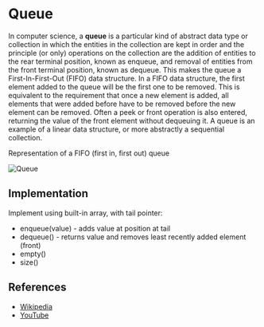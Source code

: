 # Queue

In computer science, a **queue** is a particular kind of abstract data type or collection in which the entities in the collection are kept in order and the principle (or only) operations on the collection are the addition of entities to the rear terminal position, known as enqueue, and removal of entities from the front terminal position, known as dequeue. This makes the queue a First-In-First-Out (FIFO) data structure. In a FIFO data structure, the first element added to the queue will be the first one to be removed. This is equivalent to the requirement that once a new element is added, all elements that were added before have to be removed before the new element can be removed. Often a peek or front operation is also entered, returning the value of the front element without dequeuing it. A queue is an example of a linear data structure, or more abstractly a sequential collection.

Representation of a FIFO (first in, first out) queue

![Queue](https://upload.wikimedia.org/wikipedia/commons/5/52/Data_Queue.svg)

## Implementation

Implement using built-in array, with tail pointer:

- enqueue(value) - adds value at position at tail
- dequeue() - returns value and removes least recently added element (front)
- empty()
- size()

## References

- [Wikipedia](https://en.wikipedia.org/wiki/Queue_(abstract_data_type))
- [YouTube](https://www.youtube.com/watch?v=wjI1WNcIntg&list=PLLXdhg_r2hKA7DPDsunoDZ-Z769jWn4R8&index=3&)